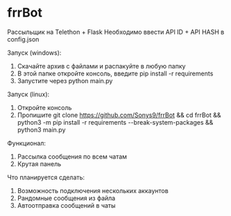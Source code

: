 # frrBot
Рассыльщик на Telethon + Flask
Необходимо ввести API ID + API HASH в config.json

Запуск (windows):
1. Скачайте архив с файлами и распакуйте в любую папку
2. В этой папке откройте консоль, введите pip install -r requirements
3. Запустите через python main.py

Запуск (linux):
1. Откройте консоль
2. Пропишите git clone https://github.com/Sonys9/frrBot && cd frrBot && python3 -m pip install -r requirements --break-system-packages && python3 main.py

Функционал:
1. Рассылка сообщения по всем чатам
2. Крутая панель

Что планируется сделать:
1. Возможность подключения нескольких аккаунтов
2. Рандомные сообщения из файла
3. Автоотправка сообщений в чаты
